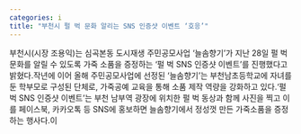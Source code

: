 ```yaml
---
categories: i
title: "부천시 펄 벅 문화 알리는 SNS 인증샷 이벤트 ‘호응’"
---
```

부천시(시장 조용익)는 심곡본동 도시재생 주민공모사업 ‘늘솜향기’가 지난 28일 펄 벅 문화를 알릴 수 있도록 가죽 소품을 증정하는 ‘펄 벅 SNS 인증샷 이벤트’를 진행했다고 밝혔다.작년에 이어 올해 주민공모사업에 선정된 ‘늘솜향기’는 부천남초등학교에 자녀를 둔 학부모로 구성된 단체로, 가죽공예 교육을 통해 소품 제작 역량을 강화하고 있다.‘펄 벅 SNS 인증샷 이벤트’는 부천 남부역 광장에 위치한 펄 벅 동상과 함께 사진을 찍고 이를 페이스북, 카카오톡 등 SNS에 홍보하면 늘솜향기에서 정성껏 만든 가죽소품을 증정하는 행사다.이
